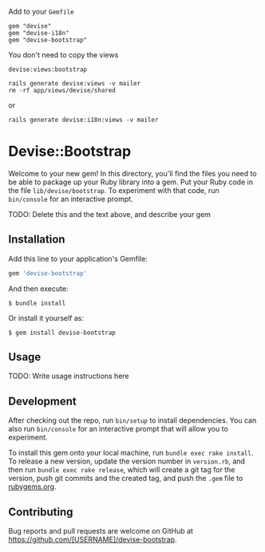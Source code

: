 Add to your `Gemfile`

	gem "devise"
	gem "devise-i18n"
	gem "devise-bootstrap"

You don't need to copy the views

	devise:views:bootstrap

	rails generate devise:views -v mailer
	rm -rf app/views/devise/shared

or

	rails generate devise:i18n:views -v mailer

# Devise::Bootstrap

Welcome to your new gem! In this directory, you'll find the files you need to be able to package up your Ruby library into a gem. Put your Ruby code in the file `lib/devise/bootstrap`. To experiment with that code, run `bin/console` for an interactive prompt.

TODO: Delete this and the text above, and describe your gem

## Installation

Add this line to your application's Gemfile:

```ruby
gem 'devise-bootstrap'
```

And then execute:

    $ bundle install

Or install it yourself as:

    $ gem install devise-bootstrap

## Usage

TODO: Write usage instructions here

## Development

After checking out the repo, run `bin/setup` to install dependencies. You can also run `bin/console` for an interactive prompt that will allow you to experiment.

To install this gem onto your local machine, run `bundle exec rake install`. To release a new version, update the version number in `version.rb`, and then run `bundle exec rake release`, which will create a git tag for the version, push git commits and the created tag, and push the `.gem` file to [rubygems.org](https://rubygems.org).

## Contributing

Bug reports and pull requests are welcome on GitHub at https://github.com/[USERNAME]/devise-bootstrap.
